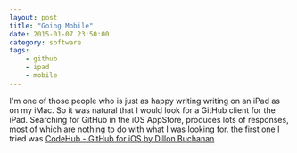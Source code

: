 ```yaml
---
layout: post
title: "Going Mobile"
date: 2015-01-07 23:50:00 
category: software
tags: 
    - github
    - ipad
    - mobile
---
```

I'm one of those people who is just as happy writing writing on an iPad as on my iMac.  So it was natural that I would look for a GitHub client for the iPad.  Searching for GitHub in the iOS AppStore, produces lots of responses, most of which are nothing to do with what I was looking for.  the first one I tried was [CodeHub - GitHub for iOS by Dillon Buchanan](https://appsto.re/gb/93PjQ.i)